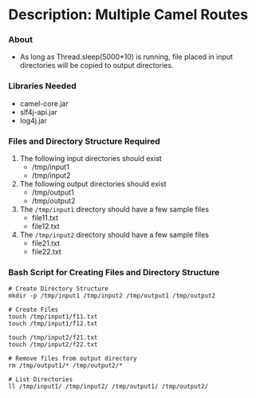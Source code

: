 # Description: Multiple Camel Routes

### About
* As long as Thread.sleep(5000*10) is running, file placed in input directories will be copied to output directories. 

### Libraries Needed
* camel-core.jar
* slf4j-api.jar
* log4j.jar

### Files and Directory Structure Required 
1. The following input directories should exist
    - /tmp/input1
    - /tmp/input2
2. The following output directories should exist
    - /tmp/output1
    - /tmp/output2
3. The `/tmp/input1` directory should have a few sample files
    - file11.txt
    - file12.txt
4. The `/tmp/input2` directory should have a few sample files
    - file21.txt
    - file22.txt

### Bash Script for Creating Files and Directory Structure
```
# Create Directory Structure
mkdir -p /tmp/input1 /tmp/input2 /tmp/output1 /tmp/output2

# Create Files
touch /tmp/input1/f11.txt
touch /tmp/input1/f12.txt

touch /tmp/input2/f21.txt
touch /tmp/input2/f22.txt

# Remove files from output directory
rm /tmp/output1/* /tmp/output2/*

# List Directories
ll /tmp/input1/ /tmp/input2/ /tmp/output1/ /tmp/output2/
``` 
